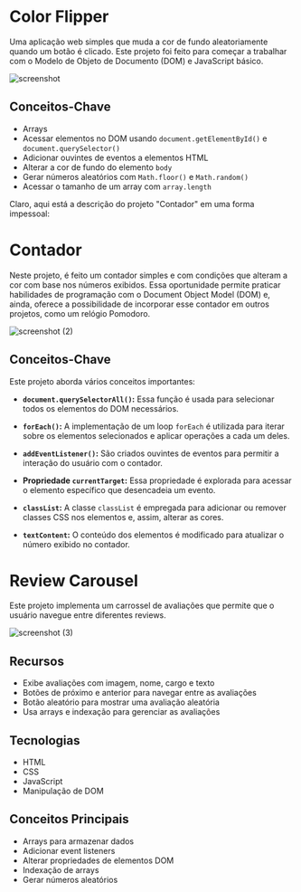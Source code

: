 # Color Flipper

Uma aplicação web simples que muda a cor de fundo aleatoriamente quando um botão é clicado. Este projeto foi feito para começar a trabalhar com o Modelo de Objeto de Documento (DOM) e JavaScript básico.

![screenshot](https://github.com/lucasneiva/40-JS-projects/assets/112989505/5e5dbdd3-2707-434e-9a5d-ef387d5a25ea)


## Conceitos-Chave

- Arrays
- Acessar elementos no DOM usando `document.getElementById()` e `document.querySelector()`
- Adicionar ouvintes de eventos a elementos HTML
- Alterar a cor de fundo do elemento `body`
- Gerar números aleatórios com `Math.floor()` e `Math.random()`
- Acessar o tamanho de um array com `array.length`

Claro, aqui está a descrição do projeto "Contador" em uma forma impessoal:

# Contador

Neste projeto, é feito um contador simples e com condições que alteram a cor com base nos números exibidos. Essa oportunidade permite praticar habilidades de programação com o Document Object Model (DOM) e, ainda, oferece a possibilidade de incorporar esse contador em outros projetos, como um relógio Pomodoro.

 ![screenshot (2)](https://github.com/lucasneiva/40-JS-projects/assets/112989505/a8ccdd68-4154-4a3f-8b9c-1d4ccca7fc0f)

## Conceitos-Chave

Este projeto aborda vários conceitos importantes:

- **`document.querySelectorAll()`:** Essa função é usada para selecionar todos os elementos do DOM necessários.

- **`forEach()`:** A implementação de um loop `forEach` é utilizada para iterar sobre os elementos selecionados e aplicar operações a cada um deles.

- **`addEventListener()`:** São criados ouvintes de eventos para permitir a interação do usuário com o contador.

- **Propriedade `currentTarget`:** Essa propriedade é explorada para acessar o elemento específico que desencadeia um evento.

- **`classList`:** A classe `classList` é empregada para adicionar ou remover classes CSS nos elementos e, assim, alterar as cores.

- **`textContent`:** O conteúdo dos elementos é modificado para atualizar o número exibido no contador.

# Review Carousel

Este projeto implementa um carrossel de avaliações que permite que o usuário navegue entre diferentes reviews.

![screenshot (3)](https://github.com/lucasneiva/40-JS-projects/assets/112989505/741bea81-c680-4507-9f3b-7b71119a49d9)

## Recursos

- Exibe avaliações com imagem, nome, cargo e texto
- Botões de próximo e anterior para navegar entre as avaliações
- Botão aleatório para mostrar uma avaliação aleatória
- Usa arrays e indexação para gerenciar as avaliações  

## Tecnologias

- HTML
- CSS
- JavaScript
- Manipulação de DOM

## Conceitos Principais

- Arrays para armazenar dados 
- Adicionar event listeners
- Alterar propriedades de elementos DOM
- Indexação de arrays
- Gerar números aleatórios
